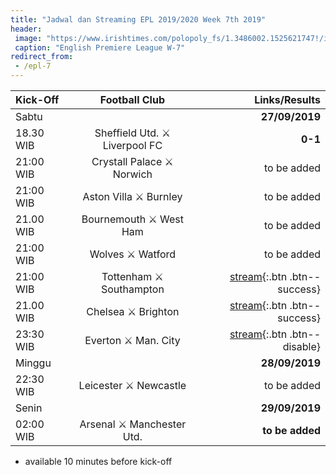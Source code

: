 ```yaml
---
title: "Jadwal dan Streaming EPL 2019/2020 Week 7th 2019"
header:
 image: "https://www.irishtimes.com/polopoly_fs/1.3486002.1525621747!/image/image.jpg_gen/derivatives/landscape_620/image.jpg"
 caption: "English Premiere League W-7"
redirect_from:
 - /epl-7
---
```


|Kick-Off|Football Club|Links/Results|
|:---|:---:|---:|
|Sabtu||**27/09/2019**|
|18.30 WIB|Sheffield Utd. ⚔️ Liverpool FC|**0-1**|
|21:00 WIB|Crystall Palace ⚔️ Norwich|to be added|
|21:00 WIB|Aston Villa ⚔️ Burnley|to be added|
|21.00 WIB|Bournemouth ⚔️ West Ham|to be added|
|21:00 WIB|Wolves ⚔️ Watford|to be added|
|21:00 WIB|Tottenham ⚔️ Southampton|[stream](/tott-south){:.btn .btn--success}|
|21.00 WIB|Chelsea ⚔️ Brighton|[stream](/chels-bright){:.btn .btn--success}|
|23:30 WIB|Everton ⚔️ Man. City|[stream](#evert-city){:.btn .btn--disable}|
|Minggu||**28/09/2019**|
|22:30 WIB|Leicester ⚔️ Newcastle|to be added|
|Senin||**29/09/2019**|
|02:00 WIB|Arsenal ⚔️ Manchester Utd.|**to be added**|

* available 10 minutes before kick-off
